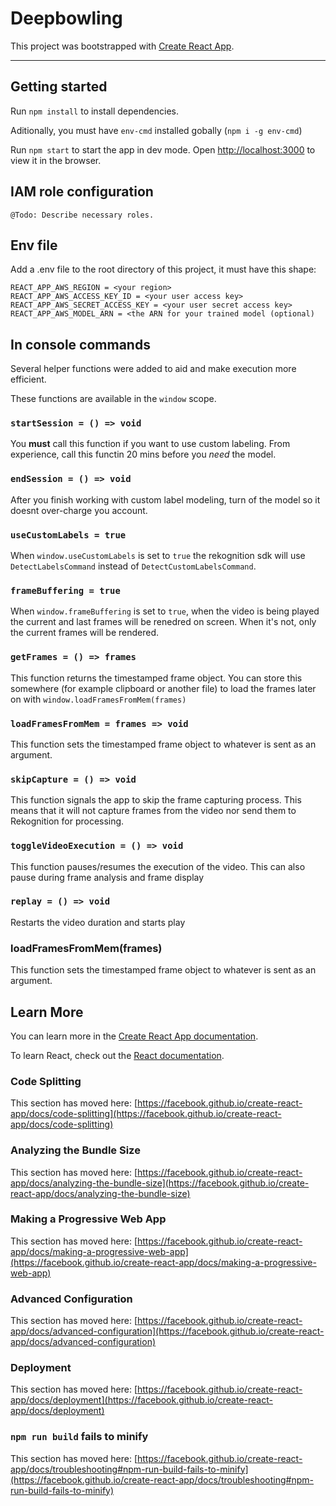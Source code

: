 # Deepbowling

This project was bootstrapped with [Create React App](https://github.com/facebook/create-react-app).

---
## Getting started

Run `npm install` to install dependencies.

Aditionally, you must have `env-cmd` installed gobally (`npm i -g env-cmd`)

Run `npm start` to start the app in dev mode. Open [http://localhost:3000](http://localhost:3000) to view it in the
browser.

## IAM role configuration

```
@Todo: Describe necessary roles.
```

## Env file

Add a .env file to the root directory of this project, it must have this shape:

```
REACT_APP_AWS_REGION = <your region>
REACT_APP_AWS_ACCESS_KEY_ID = <your user access key>
REACT_APP_AWS_SECRET_ACCESS_KEY = <your user secret access key>
REACT_APP_AWS_MODEL_ARN = <the ARN for your trained model (optional)
```

## In console commands

Several helper functions were added to aid and make execution more efficient.

These functions are available in the `window` scope.


### `startSession = () => void`
You **must** call this function if you want to use custom labeling. From experience, call this functin 20 mins before you *need* the model.

### `endSession = () => void`
After you finish working with custom label modeling, turn of the model so it doesnt over-charge you account.

### `useCustomLabels = true`
When `window.useCustomLabels` is set to `true` the rekognition sdk will use `DetectLabelsCommand` instead of `DetectCustomLabelsCommand`.

### `frameBuffering = true`

When `window.frameBuffering` is set to `true`, when the video is being played the current and last frames will be
renedred on screen. When it's not, only the current frames will be rendered.

### `getFrames = () => frames`

This function returns the timestamped frame object. You can store this somewhere (for example clipboard or another file)
to load the frames later on with `window.loadFramesFromMem(frames)`

### `loadFramesFromMem = frames => void`

This function sets the timestamped frame object to whatever is sent as an argument.

### `skipCapture = () => void`

This function signals the app to skip the frame capturing process. This means that it will not capture frames from the
video nor send them to Rekognition for processing.

### `toggleVideoExecution = () => void`
This function pauses/resumes the execution of the video. This can also pause during frame analysis and frame display

### `replay = () => void`
Restarts the video duration and starts play

### loadFramesFromMem(frames)

This function sets the timestamped frame object to whatever is sent as an argument.

## Learn More

You can learn more in
the [Create React App documentation](https://facebook.github.io/create-react-app/docs/getting-started).

To learn React, check out the [React documentation](https://reactjs.org/).

### Code Splitting

This section has moved
here: [https://facebook.github.io/create-react-app/docs/code-splitting](https://facebook.github.io/create-react-app/docs/code-splitting)

### Analyzing the Bundle Size

This section has moved
here: [https://facebook.github.io/create-react-app/docs/analyzing-the-bundle-size](https://facebook.github.io/create-react-app/docs/analyzing-the-bundle-size)

### Making a Progressive Web App

This section has moved
here: [https://facebook.github.io/create-react-app/docs/making-a-progressive-web-app](https://facebook.github.io/create-react-app/docs/making-a-progressive-web-app)

### Advanced Configuration

This section has moved
here: [https://facebook.github.io/create-react-app/docs/advanced-configuration](https://facebook.github.io/create-react-app/docs/advanced-configuration)

### Deployment

This section has moved
here: [https://facebook.github.io/create-react-app/docs/deployment](https://facebook.github.io/create-react-app/docs/deployment)

### `npm run build` fails to minify

This section has moved
here: [https://facebook.github.io/create-react-app/docs/troubleshooting#npm-run-build-fails-to-minify](https://facebook.github.io/create-react-app/docs/troubleshooting#npm-run-build-fails-to-minify)
